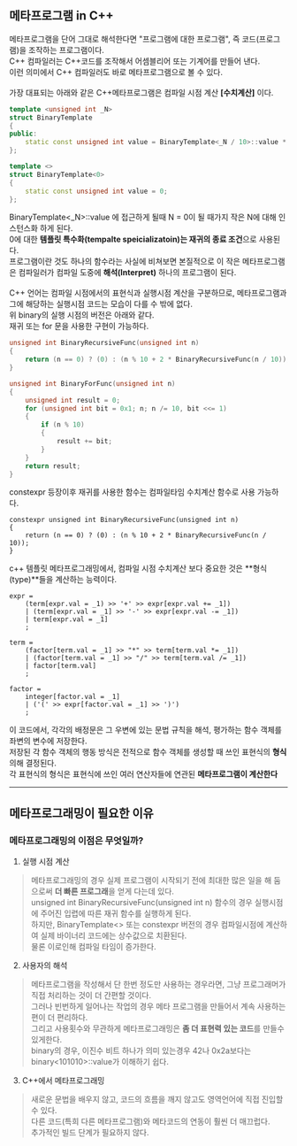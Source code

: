 
## 메타프로그램 in C++

메타프로그램을 단어 그대로 해석한다면 "프로그램에 대한 프로그램", 즉 코드(프로그램)을 조작하는 프로그램이다.
<br/>
C++ 컴파일러는 C++코드를 조작해서 어셈블리어 또는 기계어를 만들어 낸다.
<br/>
이런 의미에서 C++ 컴파일러도 바로 메타프로그램으로 볼 수 있다.
<br/>
<br/>
가장 대표되는 아래와 같은 C++메타프로그램은 컴파일 시점 계산 **[수치계산]** 이다. 

```cpp
template <unsigned int _N>
struct BinaryTemplate
{
public:
    static const unsigned int value = BinaryTemplate<_N / 10>::value * 2 + _N % 10;
};

template <>
struct BinaryTemplate<0>
{
    static const unsigned int value = 0;
};
```

BinaryTemplate<_N>::value 에 접근하게 될때 N = 0이 될 때가지 작은 N에 대해 인스턴스화 하게 된다.
<br/>
0에 대한 **템플릿 특수화(tempalte speicializatoin)는 재귀의 종료 조건**으로 사용된다.
<br/>
프로그램이란 것도 하나의 함수라는 사실에 비쳐보면 본질적으로 이 작은 메타프로그램은 컴파일러가 컴파일 도중에 **해석(Interpret)** 하나의 프로그램이 된다.
<br/>
<br/>
C++ 언어는 컴파일 시점에서의 표현식과 실행시점 계산을 구분하므로, 메타프로그램과 그에 해당하는 실행시점 코드는 모습이 다를 수 밖에 없다.
<br/>
위 binary의 실행 시점의 버전은 아래와 같다.
<br/>
재귀 또는 for 문을 사용한 구현이 가능하다.

```cpp
unsigned int BinaryRecursiveFunc(unsigned int n)
{
    return (n == 0) ? (0) : (n % 10 + 2 * BinaryRecursiveFunc(n / 10));
}

unsigned int BinaryForFunc(unsigned int n)
{
    unsigned int result = 0;
    for (unsigned int bit = 0x1; n; n /= 10, bit <<= 1)
    {
        if (n % 10)
        {
            result += bit;
        }
    }
    return result;
}
```

constexpr 등장이후 재귀를 사용한 함수는 컴파일타임 수치계산 함수로 사용 가능하다.

```
constexpr unsigned int BinaryRecursiveFunc(unsigned int n)
{
    return (n == 0) ? (0) : (n % 10 + 2 * BinaryRecursiveFunc(n / 10));
}
```

c++ 템플릿 메타프로그래밍에서, 컴파일 시점 수치계산 보다 중요한 것은 **형식(type)**들을 계산하는 능력이다.

```
expr = 
    (term[expr.val = _1) >> '+' >> expr[expr.val += _1])
    | (term[expr.val = _1] >> '-' >> expr[expr.val -= _1])
    | term[expr.val = _1]
    ;
    
term = 
    (factor[term.val = _1] >> "*" >> term[term.val *= _1])
    | (factor[term.val = _1] >> "/" >> term[term.val /= _1])
    | factor[term.val]
    ;
    
factor =
    integer[factor.val = _1]
    | ('(' >> expr[factor.val = _1] >> ')')
    ;
```

이 코드에서, 각각의 배정문은 그 우변에 있는 문법 규칙을 해석, 평가하는 함수 객체를 좌변의 변수에 저장한다.
<br/>
저장된 각 함수 객체의 행동 방식은 전적으로 함수 객체를 생성할 때 쓰인 표현식의 **형식**의해 결정된다.
<br/>
각 표현식의 형식은 표현식에 쓰인 여러 연산자들에 연관된 **메타프로그램이 계산한다**
<br/>

***

## 메타프로그래밍이 필요한 이유

### **메타프로그래밍의 이점은 무엇일까?**

1. 실행 시점 계산
> 메타프로그래밍의 경우 실제 프로그램이 시작되기 전에 최대한 많은 일을 해 둠으로써 **더 빠른 프로그래**을 얻게 다는데 있다. 
> <br/>
> unsigned int BinaryRecursiveFunc(unsigned int n) 함수의 경우 실행시점에 주어진 입렵에 따른 재귀 함수를 실행하게 된다.
> <br/>
> 하지만, BinaryTemplate<> 또는 constexpr 버전의 경우 컴파일시점에 계산하여 실제 바이너리 코드에는 상수값으로 치환된다.
> <br/>
> 물론 이로인해 컴파일 타임이 증가한다.

2. 사용자의 해석
> 메타프로그램을 작성해서 단 한번 정도만 사용하는 경우라면, 그냥 프로그래머가 직접 처리하는 것이 더 간편할 것이다.
> <br/>
> 그러나 빈번하게 일어나는 작업의 경우 메타 프로그램을 만들어서 계속 사용하는 편이 더 편리하다.
> <br/>
> 그리고 사용횟수와 무관하게 메타프로그래밍은 **좀 더 표현력 있는 코드**를 만들수 있게한다.
> <br/>
> binary의 경우, 이진수 비트 하나가 의미 있는경우 42나 0x2a보다는 binary<101010>::value가 이해하기 쉽다.
> <br/>

3. C++에서 메타프로그래밍
> 새로운 문법을 배우지 않고, 코드의 흐름을 깨지 않고도 영역언어에 직접 진입할 수 있다.
> <br/>
> 다른 코드(특희 다른 메타프로그램)와 메타코드의 연동이 훨씬 더 매끄럽다.
> <br/>
> 추가적인 빌드 단계가 필요하지 않다.